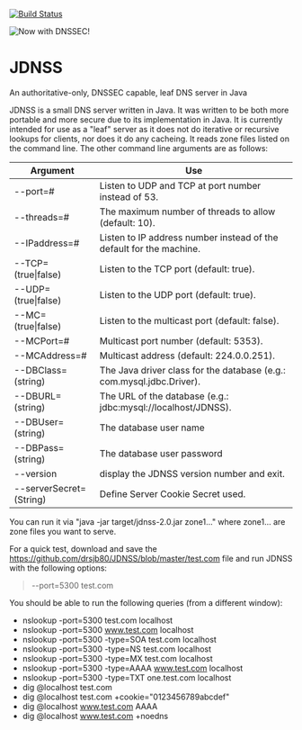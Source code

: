 [![Build Status](https://travis-ci.org/drsjb80/JDNSS.svg?branch=dev)](https://travis-ci.org/drsjb80/JDNSS)

![Now with DNSSEC!](JDNSS/NowwithDNSSEC.png)

# JDNSS
An authoritative-only, DNSSEC capable, leaf DNS server in Java

JDNSS is a small DNS server written in Java.  It was written to be both
more portable and more secure due to its implementation in Java.  It is
currently intended for use as a "leaf" server as it does not do iterative
or recursive lookups for clients, nor does it do any cacheing.  It reads
zone files listed on the command line.  The other command line arguments
are as follows:

Argument     | Use
------------ | -------------
--port=#            | Listen to UDP and TCP at port number instead of 53.
--threads=#         | The maximum number of threads to allow (default: 10).
--IPaddress=#       | Listen to IP address number instead of the default for the machine.
--TCP=(true\|false) | Listen to the TCP port (default: true).
--UDP=(true\|false) | Listen to the UDP port (default: true).
--MC=(true\|false)  | Listen to the multicast port (default: false).
--MCPort=#          | Multicast port number (default: 5353).
--MCAddress=#       | Multicast address (default: 224.0.0.251).
--DBClass=(string)  | The Java driver class for the database (e.g.: com.mysql.jdbc.Driver).
--DBURL=(string)    | The URL of the database (e.g.: jdbc:mysql://localhost/JDNSS).
--DBUser=(string)   | The database user name
--DBPass=(string)   | The database user password
--version           | display the JDNSS version number and exit.
--serverSecret=(String)      | Define Server Cookie Secret used. 

You can run it via "java -jar target/jdnss-2.0.jar zone1..." where zone1...
are zone files you want to serve.

For a quick test, download and save the https://github.com/drsjb80/JDNSS/blob/master/test.com file and run JDNSS with the following options:

> --port=5300 test.com

You should be able to run the following queries (from a different window):

* nslookup -port=5300 test.com localhost
* nslookup -port=5300 www.test.com localhost
* nslookup -port=5300 -type=SOA test.com localhost
* nslookup -port=5300 -type=NS test.com localhost
* nslookup -port=5300 -type=MX test.com localhost
* nslookup -port=5300 -type=AAAA www.test.com localhost
* nslookup -port=5300 -type=TXT one.test.com localhost
* dig @localhost test.com 
* dig @localhost test.com +cookie="0123456789abcdef"
* dig @localhost www.test.com AAAA
* dig @localhost www.test.com +noedns
